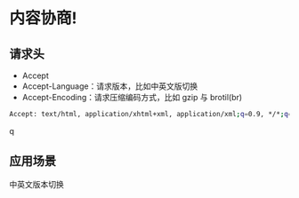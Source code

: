 # 内容协商!

## 请求头

- Accept
- Accept-Language：请求版本，比如中英文版切换
- Accept-Encoding：请求压缩编码方式，比如 gzip 与 brotil(br)

```bash
Accept: text/html, application/xhtml+xml, application/xml;q=0.9, */*;q=0.8
```

q

## 应用场景

中英文版本切换
